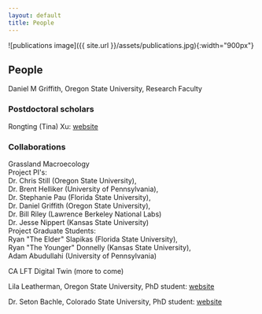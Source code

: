 ```yaml
---
layout: default
title: People
---
```


![publications image]({{ site.url }}/assets/publications.jpg){:width="900px"}

## People

Daniel M Griffith, Oregon State University, Research Faculty

### Postdoctoral scholars

Rongting (Tina) Xu: [website](https://xurongting15.github.io/)

### Collaborations

Grassland Macroecology   
    Project PI's:   
        Dr. Chris Still (Oregon State University),   
        Dr. Brent Helliker (University of Pennsylvania),   
        Dr. Stephanie Pau (Florida State University),   
        Dr. Daniel Griffith (Oregon State University),   
        Dr. Bill Riley (Lawrence Berkeley National Labs)   
        Dr. Jesse Nippert (Kansas State University)   
    Project Graduate Students:   
        Ryan "The Elder" Slapikas (Florida State University),   
        Ryan "The Younger" Donnelly (Kansas State University),   
        Adam Abudullahi (University of Pennsylvania)   
   
CA LFT Digital Twin (more to come)

Lila Leatherman, Oregon State University, PhD student: [website](https://lleather.github.io/)

Dr. Seton Bachle, Colorado State University, PhD student: [website](https://setonbachle20.wixsite.com/plantecomicrophys)

